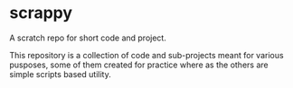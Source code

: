 # scrappy
A scratch repo for short code and project.

This repository is a collection of code and sub-projects meant for
various pusposes, some of them created for practice where as the
others are simple scripts based utility.
